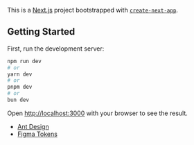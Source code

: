 This is a [Next.js](https://nextjs.org/) project bootstrapped with [`create-next-app`](https://github.com/vercel/next.js/tree/canary/packages/create-next-app).

## Getting Started

First, run the development server:

```bash
npm run dev
# or
yarn dev
# or
pnpm dev
# or
bun dev
```

Open [http://localhost:3000](http://localhost:3000) with your browser to see the result.

* [Ant Design](https://www.figma.com/design/X47QKjfFYoVUHWvUXeiRGa/Ant-Design-System-for-Figma-(Free-version)-(Community)?node-id=791-104&t=VgRzbDui7QBYtzP8-1)
* [Figma Tokens](https://www.figma.com/design/fWGqIiXClWxo73QRkgj67k/Component-Tokens-%26-Themes-Example-%5Blearn-Figma-Tokens%5D-(Community)?node-id=0-1&t=QYtkvxDqR0cDRLVy-1)


